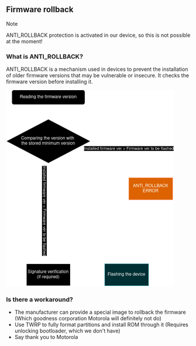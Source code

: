 ## Firmware rollback
> [!NOTE]
> ANTI_ROLLBACK protection is activated in our device, so this is not possible at the moment!

### What is ANTI_ROLLBACK?
ANTI_ROLLBACK is a mechanism used in devices to prevent the installation of older firmware versions that may be vulnerable or insecure. It checks the firmware version before installing it.

![anti-rollback-scheme.png](../files/assets/anti-rollback-scheme.png)

### Is there a workaround?
- The manufacturer can provide a special image to rollback the firmware (Which goodness corporation Motorola will definitely not do)
- Use TWRP to fully format partitions and install ROM through it (Requires unlocking bootloader, which we don't have)
- Say thank you to Motorola